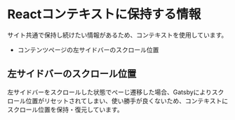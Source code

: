# Reactコンテキストに保持する情報

サイト共通で保持し続けたい情報があるため、コンテキストを使用しています。

- コンテンツページの左サイドバーのスクロール位置

## 左サイドバーのスクロール位置

左サイドバーをスクロールした状態でぺーじ遷移した場合、Gatsbyによりスクロール位置がリセットされてしまい、使い勝手が良くないため、コンテキストにスクロール位置を保持・復元しています。
